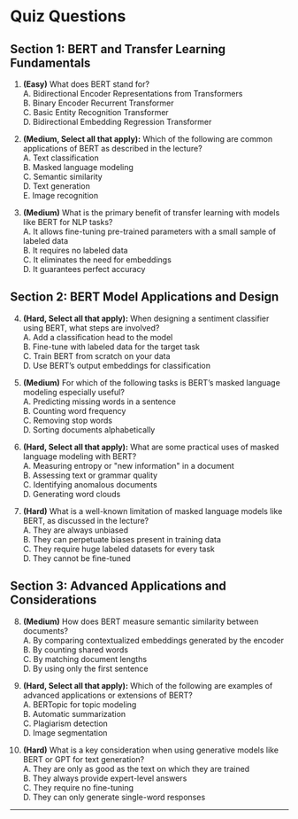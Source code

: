 # Quiz Questions

## Section 1: BERT and Transfer Learning Fundamentals

1. **(Easy)** What does BERT stand for?  
A. Bidirectional Encoder Representations from Transformers  
B. Binary Encoder Recurrent Transformer  
C. Basic Entity Recognition Transformer  
D. Bidirectional Embedding Regression Transformer  

2. **(Medium, Select all that apply):** Which of the following are common applications of BERT as described in the lecture?  
A. Text classification  
B. Masked language modeling  
C. Semantic similarity  
D. Text generation  
E. Image recognition  

3. **(Medium)** What is the primary benefit of transfer learning with models like BERT for NLP tasks?  
A. It allows fine-tuning pre-trained parameters with a small sample of labeled data  
B. It requires no labeled data  
C. It eliminates the need for embeddings  
D. It guarantees perfect accuracy  

## Section 2: BERT Model Applications and Design

4. **(Hard, Select all that apply):** When designing a sentiment classifier using BERT, what steps are involved?  
A. Add a classification head to the model  
B. Fine-tune with labeled data for the target task  
C. Train BERT from scratch on your data  
D. Use BERT’s output embeddings for classification  

5. **(Medium)** For which of the following tasks is BERT’s masked language modeling especially useful?  
A. Predicting missing words in a sentence  
B. Counting word frequency  
C. Removing stop words  
D. Sorting documents alphabetically  

6. **(Hard, Select all that apply):** What are some practical uses of masked language modeling with BERT?  
A. Measuring entropy or "new information" in a document  
B. Assessing text or grammar quality  
C. Identifying anomalous documents  
D. Generating word clouds  

7. **(Hard)** What is a well-known limitation of masked language models like BERT, as discussed in the lecture?  
A. They are always unbiased  
B. They can perpetuate biases present in training data  
C. They require huge labeled datasets for every task  
D. They cannot be fine-tuned  

## Section 3: Advanced Applications and Considerations

8. **(Medium)** How does BERT measure semantic similarity between documents?  
A. By comparing contextualized embeddings generated by the encoder  
B. By counting shared words  
C. By matching document lengths  
D. By using only the first sentence  

9. **(Hard, Select all that apply):** Which of the following are examples of advanced applications or extensions of BERT?  
A. BERTopic for topic modeling  
B. Automatic summarization  
C. Plagiarism detection  
D. Image segmentation  

10. **(Hard)** What is a key consideration when using generative models like BERT or GPT for text generation?  
A. They are only as good as the text on which they are trained  
B. They always provide expert-level answers  
C. They require no fine-tuning  
D. They can only generate single-word responses  

---

